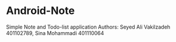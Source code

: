 # Android-Note
Simple Note and Todo-list application
Authors:
Seyed Ali Vakilzadeh 401102789, Sina Mohammadi 401110064

